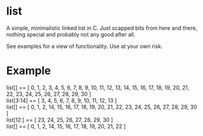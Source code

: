 list
====

A simple, minimalistic linked list in C. Just scapped bits from here and there, nothing special and probably not any good after all.

See examples for a view of functionality. Use at your own risk.

Example
=======

list[] == [ 0, 1, 2, 3, 4, 5, 6, 7, 8, 9, 10, 11, 12, 13, 14, 15, 16, 17, 18, 19, 20, 21, 22, 23, 24, 25, 26, 27, 28, 29, 30 ]                        
list[3:14] == [ 3, 4, 5, 6, 7, 8, 9, 10, 11, 12, 13 ]                                                                                                 
list[] == [ 0, 1, 2, 14, 15, 16, 17, 18, 19, 20, 21, 22, 23, 24, 25, 26, 27, 28, 29, 30 ]                                                             
list[12:] == [ 23, 24, 25, 26, 27, 28, 29, 30 ]                                                                                                       
list[] == [ 0, 1, 2, 14, 15, 16, 17, 18, 19, 20, 21, 22 ] 
